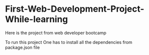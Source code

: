 # First-Web-Development-Project-While-learning

Here is the project from web developer bootcamp

To run this project One has to install all the dependencies from package.json file
